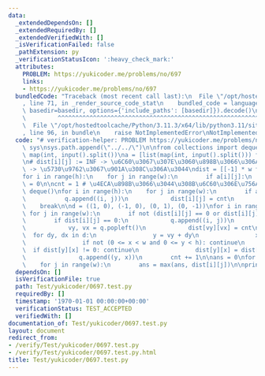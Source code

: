 ```yaml
---
data:
  _extendedDependsOn: []
  _extendedRequiredBy: []
  _extendedVerifiedWith: []
  _isVerificationFailed: false
  _pathExtension: py
  _verificationStatusIcon: ':heavy_check_mark:'
  attributes:
    PROBLEM: https://yukicoder.me/problems/no/697
    links:
    - https://yukicoder.me/problems/no/697
  bundledCode: "Traceback (most recent call last):\n  File \"/opt/hostedtoolcache/Python/3.11.3/x64/lib/python3.11/site-packages/onlinejudge_verify/documentation/build.py\"\
    , line 71, in _render_source_code_stat\n    bundled_code = language.bundle(stat.path,\
    \ basedir=basedir, options={'include_paths': [basedir]}).decode()\n          \
    \         ^^^^^^^^^^^^^^^^^^^^^^^^^^^^^^^^^^^^^^^^^^^^^^^^^^^^^^^^^^^^^^^^^^^^^^^^^^^^^^^^^\n\
    \  File \"/opt/hostedtoolcache/Python/3.11.3/x64/lib/python3.11/site-packages/onlinejudge_verify/languages/python.py\"\
    , line 96, in bundle\n    raise NotImplementedError\nNotImplementedError\n"
  code: "# verification-helper: PROBLEM https://yukicoder.me/problems/no/697\n\nimport\
    \ sys\nsys.path.append(\"../../\")\n\nfrom collections import deque\n\nh, w =\
    \ map(int, input().split())\na = [list(map(int, input().split())) for _ in range(h)]\n\
    \n# dist[i][j] := INF -> \u6C60\u3067\u307E\u3060\u898B\u3066\u306A\u3044, -1\
    \ -> \u5730\u9762\u3067\u901A\u308C\u306A\u3044\ndist = [[-1] * w for _ in range(h)]\n\
    for i in range(h):\n    for j in range(w):\n        if a[i][j]:\n            dist[i][j]\
    \ = 0\n\ncnt = 1 # \u4ECA\u898B\u3066\u3044\u308B\u6C60\u306E\u756A\u53F7\nq =\
    \ deque()\nfor i in range(h):\n    for j in range(w):\n        if a[i][j]:\n \
    \           q.append((i, j))\n            dist[i][j] = cnt\n            break\n\
    \    break\n\nd = ((1, 0), (-1, 0), (0, 1), (0, -1))\nfor i in range(h):\n   \
    \ for j in range(w):\n        if not (dist[i][j] == 0 or dist[i][j] == cnt): continue\n\
    \        if dist[i][j] == 0:\n            q.append((i, j))\n        while q:\n\
    \            vy, vx = q.popleft()\n            dist[vy][vx] = cnt\n          \
    \  for dy, dx in d:\n                y = vy + dy\n                x = vx + dx\n\
    \                if not (0 <= x < w and 0 <= y < h): continue\n              \
    \  if dist[y][x] != 0: continue\n                dist[y][x] = dist[vy][vx]\n \
    \               q.append((y, x))\n        cnt += 1\n\nans = 0\nfor i in range(h):\n\
    \    for j in range(w):\n        ans = max(ans, dist[i][j])\n\nprint(ans)"
  dependsOn: []
  isVerificationFile: true
  path: Test/yukicoder/0697.test.py
  requiredBy: []
  timestamp: '1970-01-01 00:00:00+00:00'
  verificationStatus: TEST_ACCEPTED
  verifiedWith: []
documentation_of: Test/yukicoder/0697.test.py
layout: document
redirect_from:
- /verify/Test/yukicoder/0697.test.py
- /verify/Test/yukicoder/0697.test.py.html
title: Test/yukicoder/0697.test.py
---
```

